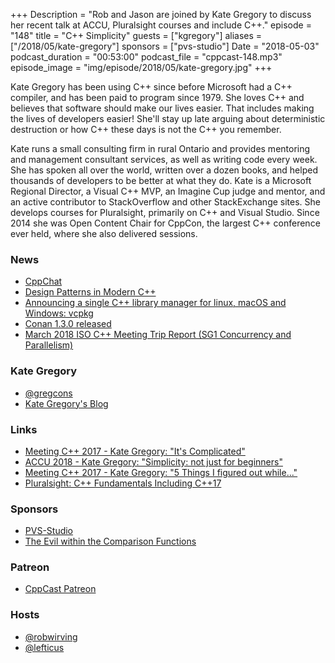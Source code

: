 +++
Description = "Rob and Jason are joined by Kate Gregory to discuss her recent talk at ACCU, Pluralsight courses and include C++."
episode = "148"
title = "C++ Simplicity"
guests = ["kgregory"]
aliases = ["/2018/05/kate-gregory"]
sponsors = ["pvs-studio"]
Date = "2018-05-03"
podcast_duration = "00:53:00"
podcast_file = "cppcast-148.mp3"
episode_image = "img/episode/2018/05/kate-gregory.jpg"
+++

Kate Gregory has been using C++ since before Microsoft had a C++ compiler, and has been paid to program since 1979. She loves C++ and believes that software should make our lives easier. That includes making the lives of developers easier! She'll stay up late arguing about deterministic destruction or how C++ these days is not the C++ you remember.

Kate runs a small consulting firm in rural Ontario and provides mentoring and management consultant services, as well as writing code every week. She has spoken all over the world, written over a dozen books, and helped thousands of developers to be better at what they do. Kate is a Microsoft Regional Director, a Visual C++ MVP, an Imagine Cup judge and mentor, and an active contributor to StackOverflow and other StackExchange sites. She develops courses for Pluralsight, primarily on C++ and Visual Studio. Since 2014 she was Open Content Chair for CppCon, the largest C++ conference ever held, where she also delivered sessions.

### News ###

 - [CppChat](http://slashslash.info/cppchat/)
 - [Design Patterns in Modern C++](https://amzn.to/2Ib5LZJ)
 - [Announcing a single C++ library manager for linux, macOS and Windows: vcpkg](https://blogs.msdn.microsoft.com/vcblog/2018/04/24/announcing-a-single-c-library-manager-for-linux-macos-and-windows-vcpkg/)
 - [Conan 1.3.0 released](http://docs.conan.io/en/latest/changelog.html#april-2018)
 - [March 2018 ISO C++ Meeting Trip Report (SG1 Concurrency and Parallelism)](https://developers.redhat.com/blog/2018/04/30/march-2018-iso-c-meeting-trip-report/)
 
### Kate Gregory ###

 - [@gregcons](https://twitter.com/gregcons)
 - [Kate Gregory's Blog](http://www.gregcons.com/kateblog/)

### Links ###

 - [Meeting C++ 2017 - Kate Gregory: "It's Complicated"](https://www.youtube.com/watch?v=tTexD26jIN4)
 - [ACCU 2018 - Kate Gregory: "Simplicity: not just for beginners"](https://www.youtube.com/watch?v=O50qTuM5OT0)
 - [Meeting C++ 2017 - Kate Gregory: "5 Things I figured out while..."](https://www.youtube.com/watch?v=ARosL9xrozk)
 - [Pluralsight: C++ Fundamentals Including C++17](https://www.pluralsight.com/courses/cplusplus-fundamentals-c17)

### Sponsors ###

- [PVS-Studio](https://www.viva64.com/pvs-studio)
- [The Evil within the Comparison Functions](https://www.viva64.com/en/b/0509/)

### Patreon ###

- [CppCast Patreon](https://www.patreon.com/CppCast)

### Hosts ###

- [@robwirving](https://twitter.com/robwirving)
- [@lefticus](https://twitter.com/lefticus)

